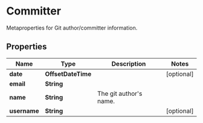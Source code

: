 

# Committer

Metaproperties for Git author/committer information.

## Properties

| Name | Type | Description | Notes |
|------------ | ------------- | ------------- | -------------|
|**date** | **OffsetDateTime** |  |  [optional] |
|**email** | **String** |  |  |
|**name** | **String** | The git author&#39;s name. |  |
|**username** | **String** |  |  [optional] |



